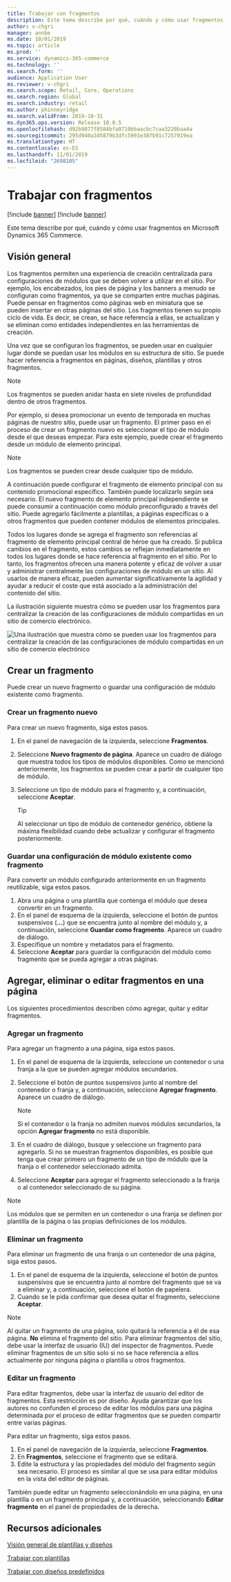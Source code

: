 ```yaml
---
title: Trabajar con fragmentos
description: Este tema describe por qué, cuándo y cómo usar fragmentos en Microsoft Dynamics 365 Commerce.
author: v-chgri
manager: annbe
ms.date: 10/01/2019
ms.topic: article
ms.prod: ''
ms.service: dynamics-365-commerce
ms.technology: ''
ms.search.form: ''
audience: Application User
ms.reviewer: v-chgri
ms.search.scope: Retail, Core, Operations
ms.search.region: Global
ms.search.industry: retail
ms.author: phinneyridge
ms.search.validFrom: 2019-10-31
ms.dyn365.ops.version: Release 10.0.5
ms.openlocfilehash: d92b9077f8584bfa0710bbaacbc7caa3220baa4a
ms.sourcegitcommit: 295d940a345879b3dfc5991e387b91c7257019ea
ms.translationtype: HT
ms.contentlocale: es-ES
ms.lasthandoff: 11/01/2019
ms.locfileid: "2698105"
---
```

# <a name="work-with-fragments"></a>Trabajar con fragmentos 

[!include [banner](includes/preview-banner.md)]
[!include [banner](includes/banner.md)]

Este tema describe por qué, cuándo y cómo usar fragmentos en Microsoft Dynamics 365 Commerce.

## <a name="overview"></a>Visión general

Los fragmentos permiten una experiencia de creación centralizada para configuraciones de módulos que se deben volver a utilizar en el sitio. Por ejemplo, los encabezados, los pies de página y los banners a menudo se configuran como fragmentos, ya que se comparten entre muchas páginas. Puede pensar en fragmentos como páginas web en miniatura que se pueden insertar en otras páginas del sitio. Los fragmentos tienen su propio ciclo de vida. Es decir, se crean, se hace referencia a ellas, se actualizan y se eliminan como entidades independientes en las herramientas de creación.

Una vez que se configuran los fragmentos, se pueden usar en cualquier lugar donde se puedan usar los módulos en su estructura de sitio. Se puede hacer referencia a fragmentos en páginas, diseños, plantillas y otros fragmentos.

> [!NOTE]
> Los fragmentos se pueden anidar hasta en siete niveles de profundidad dentro de otros fragmentos.

Por ejemplo, si desea promocionar un evento de temporada en muchas páginas de nuestro sitio, puede usar un fragmento. El primer paso en el proceso de crear un fragmento nuevo es seleccionar el tipo de módulo desde el que deseas empezar. Para este ejemplo, puede crear el fragmento desde un módulo de elemento principal.

> [!NOTE]
> Los fragmentos se pueden crear desde cualquier tipo de módulo.

A continuación puede configurar el fragmento de elemento principal con su contenido promocional específico. También puede localizarlo según sea necesario. El nuevo fragmento de elemento principal independiente se puede consumir a continuación como módulo preconfigurado a través del sitio. Puede agregarlo fácilmente a plantillas, a páginas específicas o a otros fragmentos que pueden contener módulos de elementos principales.

Todos los lugares donde se agrega el fragmento son referencias al fragmento de elemento principal central de héroe que ha creado. Si publica cambios en el fragmento, estos cambios se reflejan inmediatamente en todos los lugares donde se hace referencia al fragmento en el sitio. Por lo tanto, los fragmentos ofrecen una manera potente y eficaz de volver a usar y administrar centralmente las configuraciones de módulo en un sitio. Al usarlos de manera eficaz, pueden aumentar significativamente la agilidad y ayudar a reducir el coste que está asociado a la administración del contenido del sitio.

La ilustración siguiente muestra cómo se pueden usar los fragmentos para centralizar la creación de las configuraciones de módulo compartidas en un sitio de comercio electrónico.

![Una ilustración que muestra cómo se pueden usar los fragmentos para centralizar la creación de las configuraciones de módulo compartidas en un sitio de comercio electrónico](./media/fragment-figure1.png)

## <a name="create-a-fragment"></a>Crear un fragmento

Puede crear un nuevo fragmento o guardar una configuración de módulo existente como fragmento.

### <a name="create-a-new-fragment"></a>Crear un fragmento nuevo

Para crear un nuevo fragmento, siga estos pasos.

1. En el panel de navegación de la izquierda, seleccione **Fragmentos**.
1. Seleccione **Nuevo fragmento de página**. Aparece un cuadro de diálogo que muestra todos los tipos de módulos disponibles. Como se mencionó anteriormente, los fragmentos se pueden crear a partir de cualquier tipo de módulo.
1. Seleccione un tipo de módulo para el fragmento y, a continuación, seleccione **Aceptar**.

    > [!TIP]
    > Al seleccionar un tipo de módulo de contenedor genérico, obtiene la máxima flexibilidad cuando debe actualizar y configurar el fragmento posteriormente.

### <a name="save-an-existing-module-configuration-as-a-fragment"></a>Guardar una configuración de módulo existente como fragmento

Para convertir un módulo configurado anteriormente en un fragmento reutilizable, siga estos pasos.

1. Abra una página o una plantilla que contenga el módulo que desea convertir en un fragmento.
1. En el panel de esquema de la izquierda, seleccione el botón de puntos suspensivos (**...**) que se encuentra junto al nombre del módulo y, a continuación, seleccione **Guardar como fragmento**. Aparece un cuadro de diálogo.
1. Especifique un nombre y metadatos para el fragmento.
1. Seleccione **Aceptar** para guardar la configuración del módulo como fragmento que se pueda agregar a otras páginas.

## <a name="add-remove-or-edit-fragments-on-a-page"></a>Agregar, eliminar o editar fragmentos en una página

Los siguientes procedimientos describen cómo agregar, quitar y editar fragmentos.

### <a name="add-a-fragment"></a>Agregar un fragmento

Para agregar un fragmento a una página, siga estos pasos.

1. En el panel de esquema de la izquierda, seleccione un contenedor o una franja a la que se pueden agregar módulos secundarios.
1. Seleccione el botón de puntos suspensivos junto al nombre del contenedor o franja y, a continuación, seleccione **Agregar fragmento**. Aparece un cuadro de diálogo.

    > [!NOTE]
    > Si el contenedor o la franja no admiten nuevos módulos secundarios, la opción **Agregar fragmento** no está disponible.

1. En el cuadro de diálogo, busque y seleccione un fragmento para agregarlo. Si no se muestran fragmentos disponibles, es posible que tenga que crear primero un fragmento de un tipo de módulo que la franja o el contenedor seleccionado admita.
1. Seleccione **Aceptar** para agregar el fragmento seleccionado a la franja o al contenedor seleccionado de su página.

> [!NOTE]
> Los módulos que se permiten en un contenedor o una franja se definen por plantilla de la página o las propias definiciones de los módulos.

### <a name="remove-a-fragment"></a>Eliminar un fragmento

Para eliminar un fragmento de una franja o un contenedor de una página, siga estos pasos.

1. En el panel de esquema de la izquierda, seleccione el botón de puntos suspensivos que se encuentra junto al nombre del fragmento que se va a eliminar y, a continuación, seleccione el botón de papelera.
1. Cuando se le pida confirmar que desea quitar el fragmento, seleccione **Aceptar**.

> [!NOTE]
> Al quitar un fragmento de una página, solo quitará la referencia a él de esa página. **No** elimina el fragmento del sitio. Para eliminar fragmentos del sitio, debe usar la interfaz de usuario (IU) del inspector de fragmentos. Puede eliminar fragmentos de un sitio solo si no se hace referencia a ellos actualmente por ninguna página o plantilla u otros fragmentos.

### <a name="edit-a-fragment"></a>Editar un fragmento

Para editar fragmentos, debe usar la interfaz de usuario del editor de fragmentos. Esta restricción es por diseño. Ayuda garantizar que los autores no confunden el proceso de editar los módulos para una página determinada por el proceso de editar fragmentos que se pueden compartir entre varias páginas.

Para editar un fragmento, siga estos pasos.

1. En el panel de navegación de la izquierda, seleccione **Fragmentos**.
1. En **Fragmentos**, seleccione el fragmento que se editará.
1. Edite la estructura y las propiedades del módulo del fragmento según sea necesario. El proceso es similar al que se usa para editar módulos en la vista del editor de páginas.

También puede editar un fragmento seleccionándolo en una página, en una plantilla o en un fragmento principal y, a continuación, seleccionando **Editar fragmento** en el panel de propiedades de la derecha.

## <a name="additional-resources"></a>Recursos adicionales

[Visión general de plantillas y diseños](templates-layouts-overview.md)

[Trabajar con plantillas](work-with-templates.md)

[Trabajar con diseños predefinidos](work-with-layouts.md)
